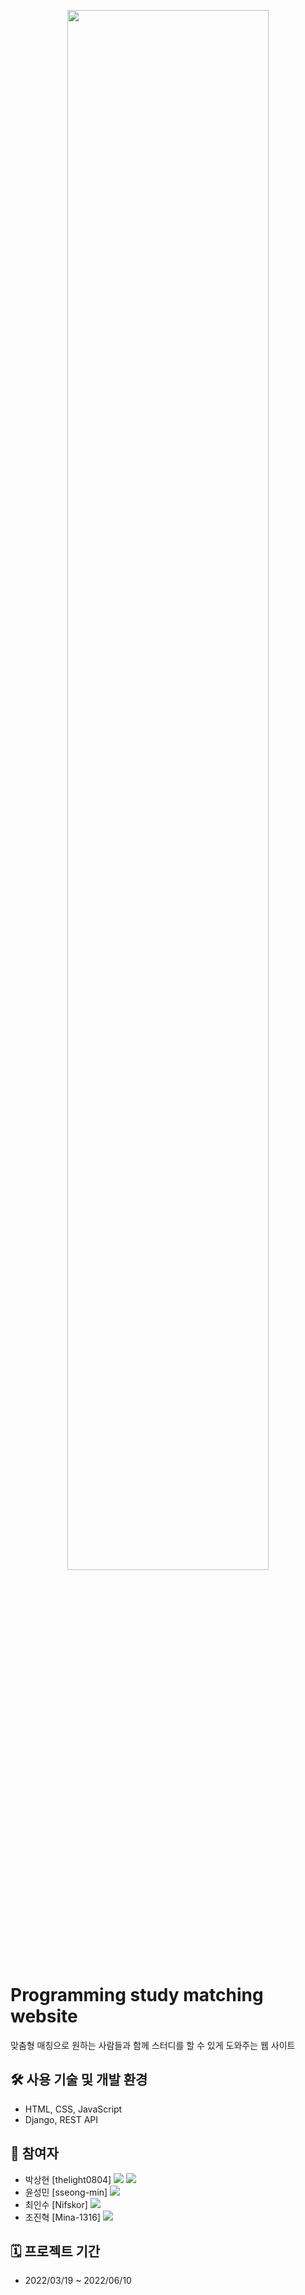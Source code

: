 <p align="center">
<img src="https://user-images.githubusercontent.com/69424845/174966512-47f11693-c343-45fd-9d97-c53b6078ea18.png" height="80%" width="80%" /> </p>

# Programming study matching website

맞춤형 매칭으로 원하는 사람들과 함께 스터디를 할 수 있게 도와주는 웹 사이트

## 🛠️ 사용 기술 및 개발 환경

- HTML, CSS, JavaScript
- Django, REST API

## 👥 참여자

- 박상현 [thelight0804] <a href="https://github.com/thelight0804" target="GitHub"><img src="https://img.shields.io/badge/GitHub-000000?style=flat-square&logo=GitHub&logoColor=white"/></a>
<a href="https://thelight0804.notion.site/Programming-study-matching-website-f8b9c08bd250491ab7fa46ec88408449" target="Notion"><img src="https://img.shields.io/badge/Notion-d4d4d4?style=flat-square&logo=Notion&logoColor=black"/></a>
- 윤성민 [sseong-min] <a href="https://github.com/sseong-min" target="GitHub"><img src="https://img.shields.io/badge/GitHub-000000?style=flat-square&logo=GitHub&logoColor=white"/></a>
- 최인수 [Nifskor] <a href="https://github.com/Nifskor" target="GitHub"><img src="https://img.shields.io/badge/GitHub-000000?style=flat-square&logo=GitHub&logoColor=white"/></a>
- 조진혁 [Mina-1316] <a href="https://github.com/Mina-1316" target="GitHub"><img src="https://img.shields.io/badge/GitHub-000000?style=flat-square&logo=GitHub&logoColor=white"/></a>

## 🗓️ 프로젝트 기간

- 2022/03/19 ~ 2022/06/10
